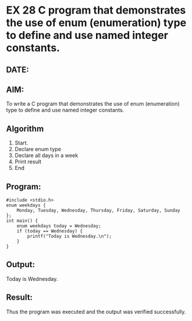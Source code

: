 # EX 28 C program that demonstrates the use of enum (enumeration) type to define and use named integer constants.
## DATE:
## AIM:
To write a C program that demonstrates the use of enum (enumeration) type to define and use named integer constants.

## Algorithm
1. Start. 
2. Declare enum type 
3. Declare all days in a week 
4. Print result 
5. End  

## Program:
```
#include <stdio.h> 
enum weekdays { 
    Monday, Tuesday, Wednesday, Thursday, Friday, Saturday, Sunday 
}; 
int main() { 
    enum weekdays today = Wednesday; 
    if (today == Wednesday) { 
        printf("Today is Wednesday.\n"); 
    } 
} 
```

## Output:
Today is Wednesday.

## Result:
Thus the program was executed and the output was verified successfully.
